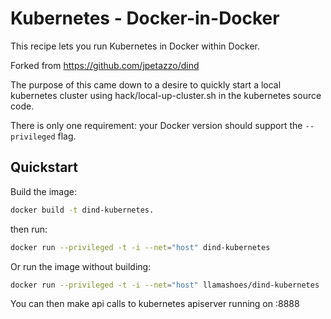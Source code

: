 # Kubernetes - Docker-in-Docker

This recipe lets you run Kubernetes in Docker within Docker.

Forked from https://github.com/jpetazzo/dind

The purpose of this came down to a desire to quickly start a local kubernetes
cluster using hack/local-up-cluster.sh in the kubernetes source code.


There is only one requirement: your Docker version should support the
`--privileged` flag.


## Quickstart

Build the image:
```bash
docker build -t dind-kubernetes.
```
then run:
```bash
docker run --privileged -t -i --net="host" dind-kubernetes
```

Or run the image without building:
```bash
docker run --privileged -t -i --net="host" llamashoes/dind-kubernetes
```

You can then make api calls to kubernetes apiserver running on <yourip>:8888
